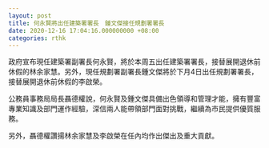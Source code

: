 ```yaml
---
layout: post
title: 何永賢將出任建築署署長　鍾文傑接任規劃署署長
date: 2020-12-16 17:04:16.000000000 +08:00
categories: rthk
---
```


政府宣布現任建築署副署長何永賢，將於本周五出任建築署署長，接替展開退休前休假的林余家慧。另外，現任規劃署副署長鍾文傑將於下月4日出任規劃署署長，接替展開退休前休假的李啟榮。
 
公務員事務局局長聶德權說，何永賢及鍾文傑具備出色領導和管理才能，擁有豐富專業知識及部門運作經驗，深信兩人能帶領部門面對挑戰，繼續為市民提供優質服務。

另外，聶德權讚揚林余家慧及李啟榮在任內均作出傑出及重大貢獻。
